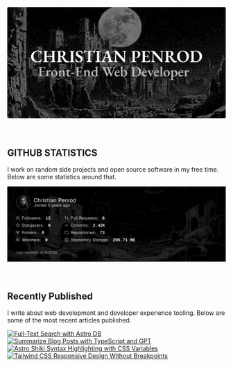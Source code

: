 
<picture>
  <source media="(prefers-color-scheme: dark)" srcset="assets/banner.dark.png?v=58525ea2-7716-4bb9-92d3-0ef16043b993" width="843px" />
  <source media="(prefers-color-scheme: light)" srcset="assets/banner.light.png?v=58525ea2-7716-4bb9-92d3-0ef16043b993" width="843px" />
  <img src="assets/banner.dark.png?v=58525ea2-7716-4bb9-92d3-0ef16043b993" alt="Banner" width="843px" />
</picture>
<br />
<br />
<br />
<h2>GITHUB STATISTICS</h2>
<p>I work on random side projects and open source software in my free time. Below are some statistics around that.</p>
<picture>
  <source media="(prefers-color-scheme: dark)" srcset="assets/statistics.dark.png?v=58525ea2-7716-4bb9-92d3-0ef16043b993" width="843px" />
  <source media="(prefers-color-scheme: light)" srcset="assets/statistics.light.png?v=58525ea2-7716-4bb9-92d3-0ef16043b993" width="843px" />
  <img src="assets/statistics.dark.png?v=58525ea2-7716-4bb9-92d3-0ef16043b993" alt="Github Statistics" width="843px" />
</picture>
<br />
<br />
<br />
<h2>Recently Published</h2>
<p>I write about web development and developer experience tooling. Below are some of the most recent articles published.</p>
<a href="https://christianpenrod.com/blog/full-text-search-with-astro-db"><img src="https://christianpenrod.com/blog/full-text-search-with-astro-db.png?v=58525ea2-7716-4bb9-92d3-0ef16043b993" alt="Full-Text Search with Astro DB" width="421px" /></a>
<a href="https://christianpenrod.com/blog/summarize-blog-posts-with-typescript-and-gpt"><img src="https://christianpenrod.com/blog/summarize-blog-posts-with-typescript-and-gpt.png?v=58525ea2-7716-4bb9-92d3-0ef16043b993" alt="Summarize Blog Posts with TypeScript and GPT" width="421px" /></a>
<a href="https://christianpenrod.com/blog/astro-shiki-syntax-highlighting-with-css-variables"><img src="https://christianpenrod.com/blog/astro-shiki-syntax-highlighting-with-css-variables.png?v=58525ea2-7716-4bb9-92d3-0ef16043b993" alt="Astro Shiki Syntax Highlighting with CSS Variables" width="421px" /></a>
<a href="https://christianpenrod.com/blog/tailwindcss-responsive-design-without-breakpoints"><img src="https://christianpenrod.com/blog/tailwindcss-responsive-design-without-breakpoints.png?v=58525ea2-7716-4bb9-92d3-0ef16043b993" alt="Tailwind CSS Responsive Design Without Breakpoints" width="421px" /></a>
